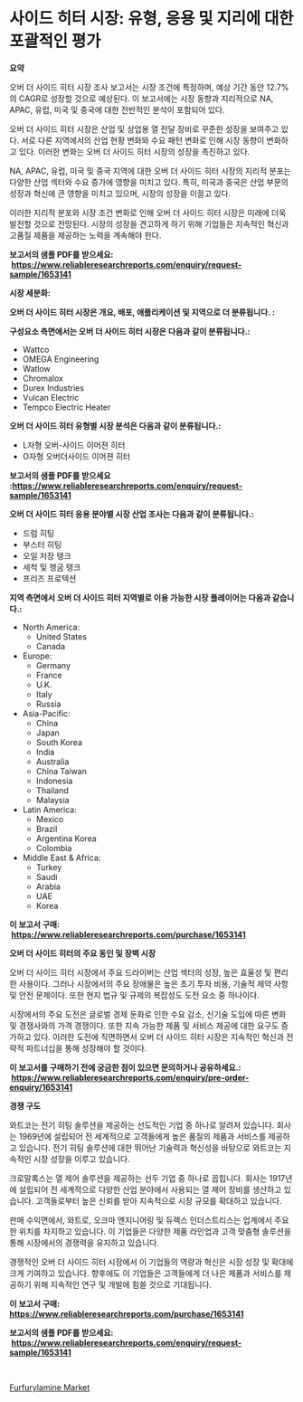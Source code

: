 <p><h1>사이드 히터 시장: 유형, 응용 및 지리에 대한 포괄적인 평가</h1></p><p><strong>요약</strong></p>
<p><p>오버 더 사이드 히터 시장 조사 보고서는 시장 조건에 특정하며, 예상 기간 동안 12.7%의 CAGR로 성장할 것으로 예상된다. 이 보고서에는 시장 동향과 지리적으로 NA, APAC, 유럽, 미국 및 중국에 대한 전반적인 분석이 포함되어 있다.</p><p>오버 더 사이드 히터 시장은 산업 및 상업용 열 전달 장비로 꾸준한 성장을 보여주고 있다. 서로 다른 지역에서의 산업 현황 변화와 수요 패턴 변화로 인해 시장 동향이 변화하고 있다. 이러한 변화는 오버 더 사이드 히터 시장의 성장을 촉진하고 있다.</p><p>NA, APAC, 유럽, 미국 및 중국 지역에 대한 오버 더 사이드 히터 시장의 지리적 분포는 다양한 산업 섹터와 수요 증가에 영향을 미치고 있다. 특히, 미국과 중국은 산업 부문의 성장과 혁신에 큰 영향을 미치고 있으며, 시장의 성장을 이끌고 있다.</p><p>이러한 지리적 분포와 시장 조건 변화로 인해 오버 더 사이드 히터 시장은 미래에 더욱 발전할 것으로 전망된다. 시장의 성장을 견고하게 하기 위해 기업들은 지속적인 혁신과 고품질 제품을 제공하는 노력을 계속해야 한다.</p></p>
<p><strong>보고서의 샘플 PDF를 받으세요: &nbsp;<a href="https://www.reliableresearchreports.com/enquiry/request-sample/1653141">https://www.reliableresearchreports.com/enquiry/request-sample/1653141</a></strong></p>
<p><strong>시장 세분화:</strong></p>
<p><strong> 오버 더 사이드 히터 시장은 개요, 배포, 애플리케이션 및 지역으로 더 분류됩니다. :</strong></p>
<p><strong>구성요소 측면에서는 오버 더 사이드 히터 시장은 다음과 같이 분류됩니다.:</strong></p>
<p><ul><li>Wattco</li><li>OMEGA Engineering</li><li>Watlow</li><li>Chromalox</li><li>Durex Industries</li><li>Vulcan Electric</li><li>Tempco Electric Heater</li></ul></p>
<p><strong> 오버 더 사이드 히터 유형별 시장 분석은 다음과 같이 분류됩니다.:</strong></p>
<p><ul><li>L자형 오버-사이드 이머젼 히터</li><li>O자형 오버더사이드 이머젼 히터</li></ul></p>
<p><strong>보고서의 샘플 PDF를 받으세요 :<a href="https://www.reliableresearchreports.com/enquiry/request-sample/1653141">https://www.reliableresearchreports.com/enquiry/request-sample/1653141</a></strong></p>
<p><strong> 오버 더 사이드 히터 응용 분야별 시장 산업 조사는 다음과 같이 분류됩니다.:</strong></p>
<p><ul><li>드럼 히팅</li><li>부스터 히팅</li><li>오일 저장 탱크</li><li>세척 및 헹굼 탱크</li><li>프리즈 프로텍션</li></ul></p>
<p><strong>지역 측면에서 오버 더 사이드 히터 지역별로 이용 가능한 시장 플레이어는 다음과 같습니다.:</strong></p>
<p><ul>
    <li>
        North America:
        <ul>
            <li>United States</li>
            <li>Canada</li>
        </ul>
    </li>
    <li>
        Europe:
        <ul>
            <li>Germany</li>
            <li>France</li>
            <li>U.K.</li>
            <li>Italy</li>
            <li>Russia</li>
        </ul>
    </li>
    <li>
        Asia-Pacific:
        <ul>
            <li>China</li>
            <li>Japan</li>
            <li>South Korea</li>
            <li>India</li>
            <li>Australia</li>
            <li>China Taiwan</li>
            <li>Indonesia</li>
            <li>Thailand</li>
            <li>Malaysia</li>
        </ul>
    </li>
    <li>
        Latin America:
        <ul>
            <li>Mexico</li>
            <li>Brazil</li>
            <li>Argentina Korea</li>
            <li>Colombia</li>
        </ul>
    </li>
    <li>
        Middle East & Africa:
        <ul>
            <li>Turkey</li>
            <li>Saudi</li>
            <li>Arabia</li>
            <li>UAE</li>
            <li>Korea</li>
        </ul>
    </li>
    </ul></p>
<p><strong>이 보고서 구매: &nbsp;<a href="https://www.reliableresearchreports.com/purchase/1653141">https://www.reliableresearchreports.com/purchase/1653141</a></strong></p>
<p><strong>오버 더 사이드 히터의 주요 동인 및 장벽 시장</strong></p>
<p><p>오버 더 사이드 히터 시장에서 주요 드라이버는 산업 섹터의 성장, 높은 효율성 및 편리한 사용이다. 그러나 시장에서의 주요 장애물은 높은 초기 투자 비용, 기술적 제약 사항 및 안전 문제이다. 또한 현지 법규 및 규제의 복잡성도 도전 요소 중 하나이다.</p><p>시장에서의 주요 도전은 글로벌 경제 둔화로 인한 수요 감소, 신기술 도입에 따른 변화 및 경쟁사와의 가격 경쟁이다. 또한 지속 가능한 제품 및 서비스 제공에 대한 요구도 증가하고 있다. 이러한 도전에 직면하면서 오버 더 사이드 히터 시장은 지속적인 혁신과 전략적 파트너십을 통해 성장해야 할 것이다.</p></p>
<p><strong>이 보고서를 구매하기 전에 궁금한 점이 있으면 문의하거나 공유하세요.: &nbsp;<a href="https://www.reliableresearchreports.com/enquiry/pre-order-enquiry/1653141">https://www.reliableresearchreports.com/enquiry/pre-order-enquiry/1653141</a></strong></p>
<p><strong>경쟁 구도</strong></p>
<p><p>와트코는 전기 히팅 솔루션을 제공하는 선도적인 기업 중 하나로 알려져 있습니다. 회사는 1969년에 설립되어 전 세계적으로 고객들에게 높은 품질의 제품과 서비스를 제공하고 있습니다. 전기 히팅 솔루션에 대한 뛰어난 기술력과 혁신성을 바탕으로 와트코는 지속적인 시장 성장을 이루고 있습니다.</p><p>크로말록스는 열 제어 솔루션을 제공하는 선두 기업 중 하나로 꼽힙니다. 회사는 1917년에 설립되어 전 세계적으로 다양한 산업 분야에서 사용되는 열 제어 장비를 생산하고 있습니다. 고객들로부터 높은 신뢰를 받아 지속적으로 시장 규모를 확대하고 있습니다.</p><p>판매 수익면에서, 와트로, 오크마 엔지니어링 및 듀렉스 인더스트리스는 업계에서 주요한 위치를 차지하고 있습니다. 이 기업들은 다양한 제품 라인업과 고객 맞춤형 솔루션을 통해 시장에서의 경쟁력을 유지하고 있습니다.</p><p>경쟁적인 오버 더 사이드 히터 시장에서 이 기업들의 역량과 혁신은 시장 성장 및 확대에 크게 기여하고 있습니다. 향후에도 이 기업들은 고객들에게 더 나은 제품과 서비스를 제공하기 위해 지속적인 연구 및 개발에 힘쓸 것으로 기대됩니다.</p></p>
<p><strong>이 보고서 구매: &nbsp; <a href="https://www.reliableresearchreports.com/purchase/1653141">https://www.reliableresearchreports.com/purchase/1653141</a></strong></p>
<p><strong>보고서의 샘플 PDF를 받으세요: &nbsp;<a href="https://www.reliableresearchreports.com/enquiry/request-sample/1653141">https://www.reliableresearchreports.com/enquiry/request-sample/1653141</a></strong><strong></strong></p>
<p>&nbsp;</p>
<p><p><a href="https://fearless-okapi-6c8.notion.site/Global-Furfurylamine-Market-by-Types-Applications-and-Major-Players-with-Regional-Growth-Rate-Ana-11083a0b10aa4adfb03ffc27c24b4355">Furfurylamine Market</a></p></p>